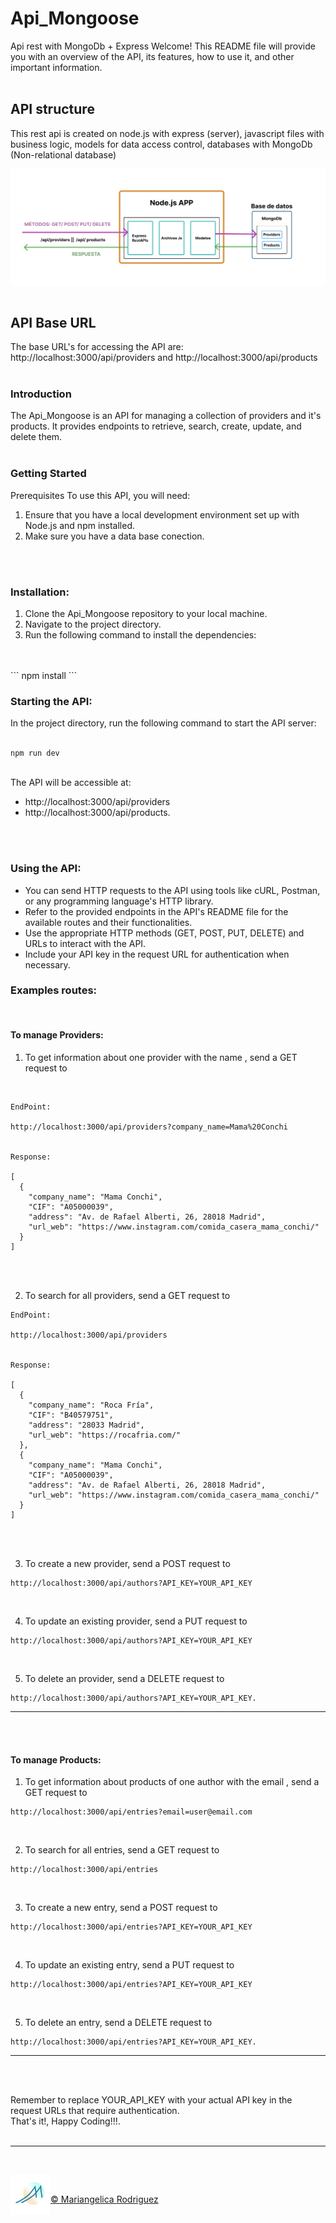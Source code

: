 # Api_Mongoose
Api rest with MongoDb + Express
Welcome! This README file will provide you with an overview of the API, its features, how to use it, and other important information.
<br>
<br>

## API structure
This rest api is created on node.js with express (server), javascript files with business logic, models for data access control, databases with MongoDb (Non-relational database)
<br>

[<img align="center" src="./public/assets/images/architecture.png">](/README.md)
<br>
<br>

## API Base URL
The base URL's for accessing the API are: http://localhost:3000/api/providers and http://localhost:3000/api/products
<br>
<br>

### Introduction

The Api_Mongoose is an API for managing a collection of providers and it's products. It provides endpoints to retrieve, search, create, update, and delete them.
<br>
<br>

### Getting Started
Prerequisites
To use this API, you will need:

  1. Ensure that you have a local development environment set up with Node.js and npm installed.
  2. Make sure you have a data base conection. 
<br>
<br>

### Installation:

  1. Clone the Api_Mongoose repository to your local machine.
  2. Navigate to the project directory.
  3. Run the following command to install the dependencies:
<br>
<br>
```
npm install
```
<br>

### Starting the API:

In the project directory, run the following command to start the API server:
<br>
<br>
```
npm run dev
```
<br>
The API will be accessible at: 

  - http://localhost:3000/api/providers
  - http://localhost:3000/api/products.
<br>
<br>

### Using the API:

  - You can send HTTP requests to the API using tools like cURL, Postman, or any programming language's HTTP library.
  - Refer to the provided endpoints in the API's README file for the available routes and their functionalities.
  - Use the appropriate HTTP methods (GET, POST, PUT, DELETE) and URLs to interact with the API.
  - Include your API key in the request URL for authentication when necessary.

### Examples routes:
<br>

#### To manage Providers:

1. To get information about one provider with the name , send a GET request to 
<br>

  ```
  EndPoint:

  http://localhost:3000/api/providers?company_name=Mama%20Conchi


  Response:

  [
    {
      "company_name": "Mama Conchi",
      "CIF": "A05000039",
      "address": "Av. de Rafael Alberti, 26, 28018 Madrid",
      "url_web": "https://www.instagram.com/comida_casera_mama_conchi/"
    }
  ]
  ```

<br>
<br>

2. To search for all providers, send a GET request to
  ```
  EndPoint:

  http://localhost:3000/api/providers


  Response:

  [
    {
      "company_name": "Roca Fría",
      "CIF": "B40579751",
      "address": "28033 Madrid",
      "url_web": "https://rocafria.com/"
    },
    {
      "company_name": "Mama Conchi",
      "CIF": "A05000039",
      "address": "Av. de Rafael Alberti, 26, 28018 Madrid",
      "url_web": "https://www.instagram.com/comida_casera_mama_conchi/"
    }
  ]
  ```
<br>
<br>

3. To create a new provider, send a POST request to 
```
http://localhost:3000/api/authors?API_KEY=YOUR_API_KEY
```
<br>

4. To update an existing provider, send a PUT request to 
```
http://localhost:3000/api/authors?API_KEY=YOUR_API_KEY
```
<br>

5. To delete an provider, send a DELETE request to 

```
http://localhost:3000/api/authors?API_KEY=YOUR_API_KEY.
```
___
<br>
<br>

#### To manage Products:

1. To get information about products of one author with the email , send a GET request to 
  ```
  http://localhost:3000/api/entries?email=user@email.com
  ```
<br>

2. To search for all entries, send a GET request to
  ```
  http://localhost:3000/api/entries
  ```
<br>

3. To create a new entry, send a POST request to 
```
http://localhost:3000/api/entries?API_KEY=YOUR_API_KEY
```
<br>

4. To update an existing entry, send a PUT request to 
```
http://localhost:3000/api/entries?API_KEY=YOUR_API_KEY
```
<br>

5. To delete an entry, send a DELETE request to 

```
http://localhost:3000/api/entries?API_KEY=YOUR_API_KEY.
```
___
<br>
<br>

Remember to replace YOUR_API_KEY with your actual API key in the request URLs that require authentication.
<br>
That's it!, Happy Coding!!!.
<br>
<br>
___

<br>

[<img align="left" width="64" height="64" src="./public/assets/images/favicon-2023.png">](https://www.gromarant.com/)
<br>

[&copy; Mariangelica Rodriguez](https://www.linkedin.com/in/mariangelica-rodr%C3%ADguez-p%C3%A9rez/)